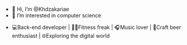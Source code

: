 - 👋 Hi, I’m @Khdzakariae
- 👀 I’m interested in computer science 
* 💻Back-end developer | 🏋️‍♂️Fitness freak | 🎧Music lover | 🍺Craft beer enthusiast | 🌐Exploring the digital world

<!---
Khdzakariae/Khdzakariae is a ✨ special ✨ repository because its `README.md` (this file) appears on your GitHub profile.
You can click the Preview link to take a look at your changes.
--->
